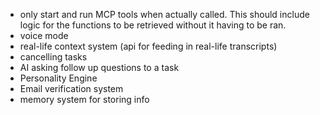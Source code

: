 - only start and run MCP tools when actually called. This should include logic for the functions to be retrieved without it having to be ran.
- voice mode
- real-life context system (api for feeding in real-life transcripts)
- cancelling tasks
- AI asking follow up questions to a task
- Personality Engine
- Email verification system
- memory system for storing info